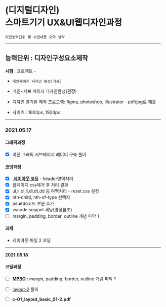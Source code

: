 # (디지털디자인)  <br />스마트기기 UX&UI웹디자인과정

`이전능력단위 및 수업내용 요약 생략`

---

## 능력단위 : 디자인구성요소제작

**시험** : 프로젝트 -

- `메인페이지 디자인 완성(기준)` 
- 메인~서브 페이지 디자인완성(권장)

- 디자인 결과물 제작 프로그램: figma, photoshop, illustrator - pdf/jpg로 제출

- 사이즈 : 1600px, 1920px 

  

---

### **2021.05.17**

#### 그래픽과정

- [x] 이전 그래픽 서브페이지 레이어 구축 풀이

#### 코딩과정

- [x] **[ 레이아웃 코딩]("../work/c-01_layout_basic_01-1.pdf")** - header영역처리
- [x] 웹페이지 css제거 후 처리 결과 
- [x] ul,li,ol,li,dl,dt,dd 등 여백처리 - reset.css 설정
- [x] nth-child, nth-of-type 선택자
- [x] psuedo코드 부분 추가
- [x] vscode snippet 세팅(영상참조)
- [ ] margin, padding, border, outline 개념 파악 1

#### 과제

- 레이아웃 파일 2 코딩

---

**2021.05.18**

#### 코딩과정

- [ ] **[MPBO](../work/b-02_mpbo_이해.pdf)** : margin, padding, border, outline 개념 파악 1
- [ ] [layout-2]("../work/c-02_layout_basic_02.jpg") 풀이
- [ ] **c-01_layout_basic_01-2.pdf** 

